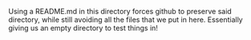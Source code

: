 Using a README.md in this directory forces github to preserve said directory, while still avoiding all the files that we put in here. Essentially giving us an empty directory to test things in! 
